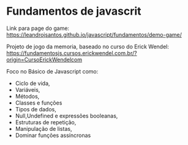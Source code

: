 # Fundamentos de javascrit

Link para page do game:
https://leandrojsantos.github.io/javascript/fundamentos/demo-game/

Projeto de jogo da memoria, baseado no curso do Erick Wendel:
https://fundamentosjs.cursos.erickwendel.com.br/?origin=CursoErickWendelcom 

Foco no Básico de Javascript como:

 - Ciclo de vida, 
 - Variáveis, 
 - Métodos, 
 - Classes e funções 
 - Tipos de dados, 
 - Null,Undefined e expressões booleanas,
 - Estruturas de repetição,
 - Manipulação de listas,
 - Dominar funções assíncronas
